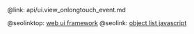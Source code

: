 @link: api/ui.view_onlongtouch_event.md

@seolinktop: [web ui framework](https://webix.com)
@seolink: [object list javascript](https://webix.com/widget/list/)